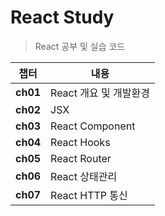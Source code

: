 # React Study  
> React 공부 및 실습 코드  

| 챕터  | 내용  | 
|------|------------------------------|
| **ch01** | React 개요 및 개발환경 |
| **ch02** | JSX |
| **ch03** | React Component | 
| **ch04** | React Hooks | 
| **ch05** | React Router | 
| **ch06** | React 상태관리 |
| **ch07** | React HTTP 통신 |
